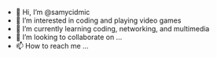 - 👋 Hi, I’m @samycidmic
- 👀 I’m interested in coding and playing video games
- 🌱 I’m currently learning coding, networking, and multimedia
- 💞️ I’m looking to collaborate on ...
- 📫 How to reach me ...

<!---
samycidmic/samycidmic is a ✨ special ✨ repository because its `README.md` (this file) appears on your GitHub profile.
You can click the Preview link to take a look at your changes.
--->
